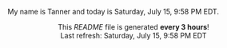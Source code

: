 My name is Tanner and today is Saturday, July 15, 9:58 PM EDT.

<p align="center">This <i>README</i> file is generated <b>every 3 hours</b>!</br>Last refresh: Saturday, July 15, 9:58 PM EDT<br /></p>
